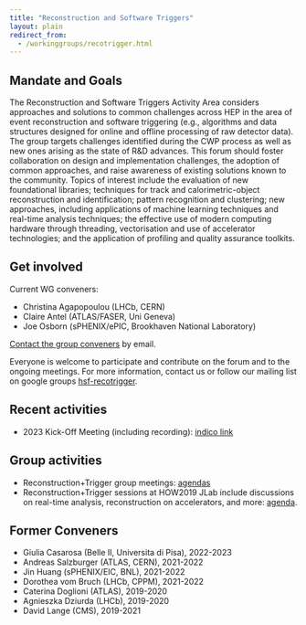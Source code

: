 ```yaml
---
title: "Reconstruction and Software Triggers"
layout: plain
redirect_from:
  - /workinggroups/recotrigger.html
---
```


## Mandate and Goals

The Reconstruction and Software Triggers Activity Area considers
approaches and solutions to common challenges across HEP in the area of
event reconstruction and software triggering (e.g., algorithms and data
structures designed for online and offline processing of raw detector
data). The group targets challenges identified during the CWP
process as well as new ones arising as the state of R&D advances. This
forum should foster collaboration on design and implementation
challenges, the adoption of common approaches, and raise awareness of
existing solutions known to the community. Topics of interest include
the evaluation of new foundational libraries; techniques for track and
calorimetric-object reconstruction and identification; pattern
recognition and clustering; new approaches, including applications of
machine learning techniques and real-time analysis techniques; the
effective use of modern computing hardware through threading,
vectorisation and use of accelerator technologies; and the application
of profiling and quality assurance toolkits.

## Get involved

Current WG conveners:
- Christina Agapopoulou (LHCb, CERN)
- Claire Antel (ATLAS/FASER, Uni Geneva)
- Joe Osborn (sPHENIX/ePIC, Brookhaven National Laboratory)


[Contact the group conveners](mailto:christina.agapopoulou@cern.ch,claire.antel@cern.ch,josborn1@bnl.gov) by email. <!-- markdown-link-check-disable-line -->

Everyone is welcome to participate and contribute on the forum and to the ongoing meetings. For more information, contact us or
follow our mailing list on google groups [hsf-recotrigger](https://groups.google.com/forum/#!forum/hsf-recotrigger).

## Recent activities

- 2023 Kick-Off Meeting (including recording): [indico link](https://indico.cern.ch/event/1273894/)

## Group activities

- Reconstruction+Trigger group meetings: [agendas](https://indico.cern.ch/category/10917/) 
- Reconstruction+Trigger sessions at HOW2019 JLab include discussions on real-time analysis, reconstruction on accelerators, and more: [agenda](https://indico.cern.ch/event/759388/timetable/#20190320.detailed).

## Former Conveners

- Giulia Casarosa (Belle II, Universita di Pisa), 2022-2023
- Andreas Salzburger (ATLAS, CERN), 2021-2022
- Jin Huang (sPHENIX/EIC, BNL), 2021-2022
- Dorothea vom Bruch (LHCb, CPPM), 2021-2022
- Caterina Doglioni (ATLAS), 2019-2020
- Agnieszka Dziurda (LHCb), 2019-2020
- David Lange (CMS), 2019-2021
